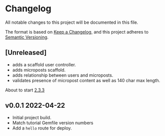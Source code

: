 # Changelog

All notable changes to this project will be documented in this file.

The format is based on [Keep a Changelog](https://keepachangelog.com/en/1.0.0/),
and this project adheres to [Semantic Versioning](https://semver.org/spec/v2.0.0.html).

## [Unreleased]

- adds a scaffold user controller.
- adds microposts scaffold.
- adds relationship between users and microposts.
- validates presence of micropost content as well as 140 char max length.

About to start [2.3.3](https://www.learnenough.com/ruby-on-rails-7th-edition-tutorial/toy_app#sec-exercises_demo_user_has_many_microposts)

## v0.0.1 2022-04-22

- Initial project build.
- Match tutorial Gemfile version numbers
- Add a `hello` route for deploy.
